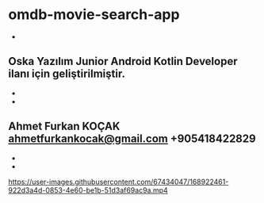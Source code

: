 # omdb-movie-search-app
-
Oska Yazılım Junior Android Kotlin Developer ilanı için geliştirilmiştir.
-
-
-
Ahmet Furkan KOÇAK
ahmetfurkankocak@gmail.com
+905418422829
-
-
-
https://user-images.githubusercontent.com/67434047/168922461-922d3a4d-0853-4e60-be1b-51d3af69ac9a.mp4

